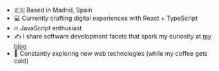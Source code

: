 - 🇪🇸 Based in Madrid, Spain
- 💻 Currently crafting digital experiences with React + TypeScript
- 🔥 JavaScript enthusiast
- ✍️ I share software development facets that spark my curiosity at [my blog](https://www.acuevas.dev)
- 🚀 Constantly exploring new web technologies (while my coffee gets cold)
